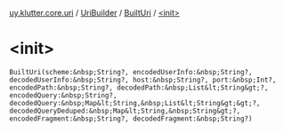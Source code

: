 [uy.klutter.core.uri](../../index.md) / [UriBuilder](../index.md) / [BuiltUri](index.md) / [&lt;init&gt;](.)


# &lt;init&gt;
`BuiltUri(scheme:&nbsp;String?, encodedUserInfo:&nbsp;String?, decodedUserInfo:&nbsp;String?, host:&nbsp;String?, port:&nbsp;Int?, encodedPath:&nbsp;String?, decodedPath:&nbsp;List&lt;String&gt;?, encodedQuery:&nbsp;String?, decodedQuery:&nbsp;Map&lt;String,&nbsp;List&lt;String&gt;&gt;?, decodedQueryDeduped:&nbsp;Map&lt;String,&nbsp;String&gt;?, encodedFragment:&nbsp;String?, decodedFragment:&nbsp;String?)`


